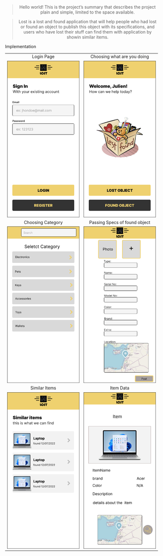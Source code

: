 <div align="center">

</div>

<div align="center">

> Hello world! This is the project’s summary that describes the project plain and simple, limited to the space available. 

> Lost is a lost and found application that will help people who had lost or found an object to publish this object with its specifications, and users who have lost their stuff can find them with application by showin similar items.
 </div>


 <table align="center" style="text-align: center;">
   <tr>Implementation</tr>
   <tr>
       <td>Login Page</td>
    <td>Choosing what are you doing</td>
   </tr>
   
   <tr>
     <td><img src="./Readme/one.png"/></td>
     <td><img src="./Readme/2.png"/></td>
     
   </tr>
   <tr>
       <td>Choosing Category</td>
    <td>Passing Specs of found object</td>
   </tr>
   
   <tr>
     <td><img src="./Readme/three.png"/></td>
     <td><img src="./Readme/four.png"/></td>
     
   </tr>
   <tr>
       <td>Similar Items</td>
    <td>Item Data</td>
   </tr>
   
   <tr>
     <td><img src="./Readme/five.png"/></td>
     <td><img src="./Readme/six.png"/></td>
     
   </tr>
   
      
      
</table>